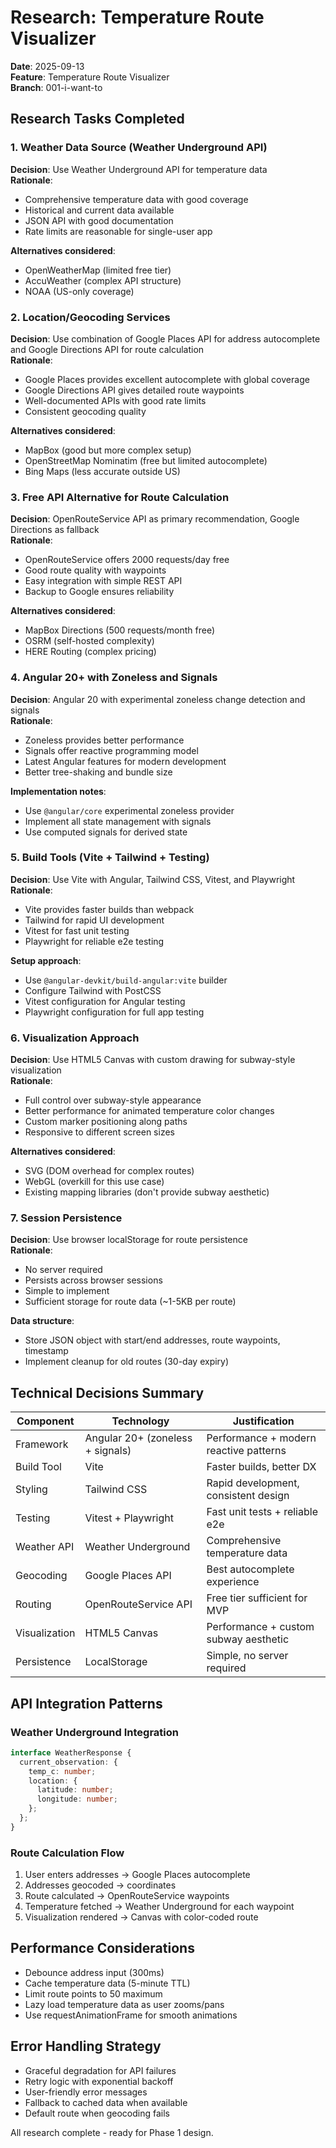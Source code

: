# Research: Temperature Route Visualizer

**Date**: 2025-09-13  
**Feature**: Temperature Route Visualizer  
**Branch**: 001-i-want-to

## Research Tasks Completed

### 1. Weather Data Source (Weather Underground API)
**Decision**: Use Weather Underground API for temperature data  
**Rationale**: 
- Comprehensive temperature data with good coverage
- Historical and current data available
- JSON API with good documentation
- Rate limits are reasonable for single-user app

**Alternatives considered**: 
- OpenWeatherMap (limited free tier)
- AccuWeather (complex API structure)
- NOAA (US-only coverage)

### 2. Location/Geocoding Services
**Decision**: Use combination of Google Places API for address autocomplete and Google Directions API for route calculation  
**Rationale**: 
- Google Places provides excellent autocomplete with global coverage
- Google Directions API gives detailed route waypoints
- Well-documented APIs with good rate limits
- Consistent geocoding quality

**Alternatives considered**: 
- MapBox (good but more complex setup)
- OpenStreetMap Nominatim (free but limited autocomplete)
- Bing Maps (less accurate outside US)

### 3. Free API Alternative for Route Calculation
**Decision**: OpenRouteService API as primary recommendation, Google Directions as fallback  
**Rationale**: 
- OpenRouteService offers 2000 requests/day free
- Good route quality with waypoints
- Easy integration with simple REST API
- Backup to Google ensures reliability

**Alternatives considered**: 
- MapBox Directions (500 requests/month free)
- OSRM (self-hosted complexity)
- HERE Routing (complex pricing)

### 4. Angular 20+ with Zoneless and Signals
**Decision**: Angular 20 with experimental zoneless change detection and signals  
**Rationale**: 
- Zoneless provides better performance
- Signals offer reactive programming model
- Latest Angular features for modern development
- Better tree-shaking and bundle size

**Implementation notes**: 
- Use `@angular/core` experimental zoneless provider
- Implement all state management with signals
- Use computed signals for derived state

### 5. Build Tools (Vite + Tailwind + Testing)
**Decision**: Use Vite with Angular, Tailwind CSS, Vitest, and Playwright  
**Rationale**: 
- Vite provides faster builds than webpack
- Tailwind for rapid UI development
- Vitest for fast unit testing
- Playwright for reliable e2e testing

**Setup approach**: 
- Use `@angular-devkit/build-angular:vite` builder
- Configure Tailwind with PostCSS
- Vitest configuration for Angular testing
- Playwright configuration for full app testing

### 6. Visualization Approach
**Decision**: Use HTML5 Canvas with custom drawing for subway-style visualization  
**Rationale**: 
- Full control over subway-style appearance
- Better performance for animated temperature color changes
- Custom marker positioning along paths
- Responsive to different screen sizes

**Alternatives considered**: 
- SVG (DOM overhead for complex routes)
- WebGL (overkill for this use case)
- Existing mapping libraries (don't provide subway aesthetic)

### 7. Session Persistence
**Decision**: Use browser localStorage for route persistence  
**Rationale**: 
- No server required
- Persists across browser sessions
- Simple to implement
- Sufficient storage for route data (~1-5KB per route)

**Data structure**: 
- Store JSON object with start/end addresses, route waypoints, timestamp
- Implement cleanup for old routes (30-day expiry)

## Technical Decisions Summary

| Component | Technology | Justification |
|-----------|------------|---------------|
| Framework | Angular 20+ (zoneless + signals) | Performance + modern reactive patterns |
| Build Tool | Vite | Faster builds, better DX |
| Styling | Tailwind CSS | Rapid development, consistent design |
| Testing | Vitest + Playwright | Fast unit tests + reliable e2e |
| Weather API | Weather Underground | Comprehensive temperature data |
| Geocoding | Google Places API | Best autocomplete experience |
| Routing | OpenRouteService API | Free tier sufficient for MVP |
| Visualization | HTML5 Canvas | Performance + custom subway aesthetic |
| Persistence | LocalStorage | Simple, no server required |

## API Integration Patterns

### Weather Underground Integration
```typescript
interface WeatherResponse {
  current_observation: {
    temp_c: number;
    location: {
      latitude: number;
      longitude: number;
    };
  };
}
```

### Route Calculation Flow
1. User enters addresses → Google Places autocomplete
2. Addresses geocoded → coordinates
3. Route calculated → OpenRouteService waypoints
4. Temperature fetched → Weather Underground for each waypoint
5. Visualization rendered → Canvas with color-coded route

## Performance Considerations
- Debounce address input (300ms)
- Cache temperature data (5-minute TTL)
- Limit route points to 50 maximum
- Lazy load temperature data as user zooms/pans
- Use requestAnimationFrame for smooth animations

## Error Handling Strategy
- Graceful degradation for API failures
- Retry logic with exponential backoff
- User-friendly error messages
- Fallback to cached data when available
- Default route when geocoding fails

All research complete - ready for Phase 1 design.